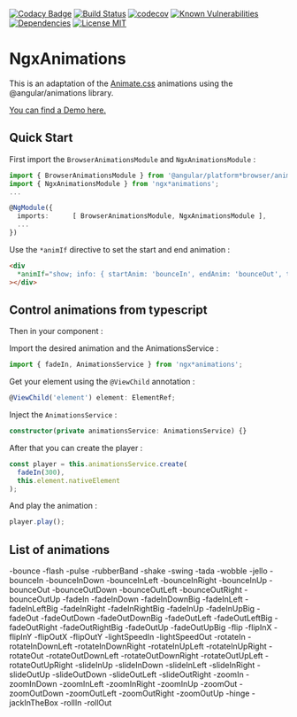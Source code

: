 [![Codacy Badge](https://api.codacy.com/project/badge/Grade/f5608bd57e6841cb9f6da08b8a241a43)](https://app.codacy.com/app/ibenjelloun/ngx-animations?utm_source=github.com&utm_medium=referral&utm_content=ibenjelloun/ngx-animations&utm_campaign=Badge_Grade_Dashboard)
[![Build Status](https://travis-ci.org/ibenjelloun/ngx-animations.svg?branch=master)](https://travis-ci.org/ibenjelloun/ngx-animations)
[![codecov](https://codecov.io/gh/ibenjelloun/ngx-animations/branch/master/graph/badge.svg)](https://codecov.io/gh/ibenjelloun/ngx-animations/branch/master)
[![Known Vulnerabilities](https://snyk.io/test/github/ibenjelloun/ngx-animations/badge.svg?targetFile=libs/ngx-animations/package.json)](https://snyk.io/test/github/ibenjelloun/ngx-animations?targetFile=libs/ngx-animations/package.json)
[![Dependencies](https://david-dm.org/ibenjelloun/ngx-animations.svg)](https://david-dm.org/ibenjelloun/ngx-animations?view=list)
[![License MIT](https://img.shields.io/badge/license-MIT-blue.svg)](https://github.com/ibenjelloun/ngx-animations/blob/master/LICENSE)

# NgxAnimations

This is an adaptation of the [Animate.css](https://daneden.github.io/animate.css/) animations using the @angular/animations library.

[You can find a Demo here.](https://stackblitz.com/edit/ngx*animations)

## Quick Start

First import the `BrowserAnimationsModule` and `NgxAnimationsModule` :

```typescript
import { BrowserAnimationsModule } from '@angular/platform*browser/animations';
import { NgxAnimationsModule } from 'ngx*animations';
...

@NgModule({
  imports:      [ BrowserAnimationsModule, NgxAnimationsModule ],
  ...
})
```

Use the `*animIf` directive to set the start and end animation :

```html
<div
  *animIf="show; info: { startAnim: 'bounceIn', endAnim: 'bounceOut', time: 1000 }"
></div>
```

## Control animations from typescript

Then in your component :

Import the desired animation and the AnimationsService :

```typescript
import { fadeIn, AnimationsService } from 'ngx*animations';
```

Get your element using the `@ViewChild` annotation :

```typescript
@ViewChild('element') element: ElementRef;
```

Inject the `AnimationsService` :

```typescript
constructor(private animationsService: AnimationsService) {}
```

After that you can create the player :

```typescript
const player = this.animationsService.create(
  fadeIn(300),
  this.element.nativeElement
);
```

And play the animation :

```typescript
player.play();
```

## List of animations

-bounce
-flash
-pulse
-rubberBand
-shake
-swing
-tada
-wobble
-jello
-bounceIn
-bounceInDown
-bounceInLeft
-bounceInRight
-bounceInUp
-bounceOut
-bounceOutDown
-bounceOutLeft
-bounceOutRight
-bounceOutUp
-fadeIn
-fadeInDown
-fadeInDownBig
-fadeInLeft
-fadeInLeftBig
-fadeInRight
-fadeInRightBig
-fadeInUp
-fadeInUpBig
-fadeOut
-fadeOutDown
-fadeOutDownBig
-fadeOutLeft
-fadeOutLeftBig
-fadeOutRight
-fadeOutRightBig
-fadeOutUp
-fadeOutUpBig
-flip
-flipInX
-flipInY
-flipOutX
-flipOutY
-lightSpeedIn
-lightSpeedOut
-rotateIn
-rotateInDownLeft
-rotateInDownRight
-rotateInUpLeft
-rotateInUpRight
-rotateOut
-rotateOutDownLeft
-rotateOutDownRight
-rotateOutUpLeft
-rotateOutUpRight
-slideInUp
-slideInDown
-slideInLeft
-slideInRight
-slideOutUp
-slideOutDown
-slideOutLeft
-slideOutRight
-zoomIn
-zoomInDown
-zoomInLeft
-zoomInRight
-zoomInUp
-zoomOut
-zoomOutDown
-zoomOutLeft
-zoomOutRight
-zoomOutUp
-hinge
-jackInTheBox
-rollIn
-rollOut
